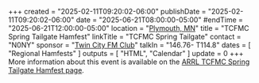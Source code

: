 +++
created = "2025-02-11T09:20:02-06:00"
publishDate = "2025-02-11T09:20:02-06:00"
date = "2025-06-21T08:00:00-05:00"
#endTime =  "2025-06-21T12:00:00-05:00"
location = "[Plymouth, MN](https://www.google.com/maps/place/West+Medicine+Lake+Community+Club/@44.9977916,-93.4325584,17z/)"
title = "TCFMC Spring Tailgate Hamfest"
linkTitle = "TCFMC Spring Tailgate"
contact = "N0NY"
sponsor = "[Twin City FM Club](http://tcfmc.org)"
talkIn = "146.76- T114.8"
dates = [ "Regional Hamfests" ]
outputs = [ "HTML", "Calendar" ]
update = 0
+++
More information about this event is available on the
[ARRL TCFMC Spring Tailgate Hamfest page][arrl].

<!--
 at

* [ARRL TCFMC Spring Tailgate Hamfest page][arrl]
* [Twin City FM Club website](https://tcfmc.org/)
-->

[arrl]: http://www.arrl.org/hamfests/tcfmc-spring-tailgate-hamfest-1

